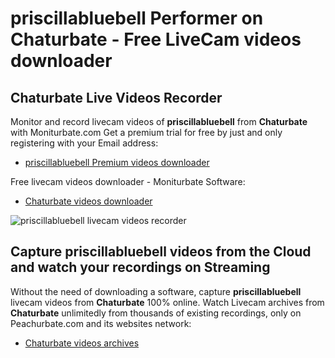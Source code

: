 # priscillabluebell Performer on Chaturbate - Free LiveCam videos downloader

## Chaturbate Live Videos Recorder

Monitor and record livecam videos of **priscillabluebell** from **Chaturbate** with Moniturbate.com
Get a premium trial for free by just and only registering with your Email address:
* [priscillabluebell Premium videos downloader](https://moniturbate.com/request-demo-licence-key.html)

Free livecam videos downloader - Moniturbate Software:
* [Chaturbate videos downloader](https://moniturbate.com/moniturbate-download-software.html)

![priscillabluebell livecam videos recorder](https://peachurnet.com/templates/moniturbate-software.png)


## Capture priscillabluebell videos from the Cloud and watch your recordings on Streaming

Without the need of downloading a software, capture **priscillabluebell** livecam videos from **Chaturbate** 100% online.
Watch Livecam archives from **Chaturbate** unlimitedly from thousands of existing recordings, only on Peachurbate.com and its websites network:
* [Chaturbate videos archives](https://peachurnet.com/)